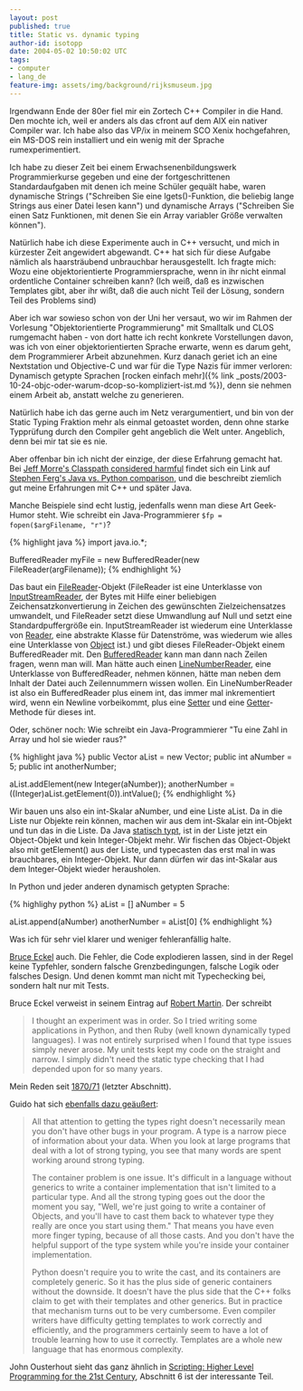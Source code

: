 ```yaml
---
layout: post
published: true
title: Static vs. dynamic typing
author-id: isotopp
date: 2004-05-02 10:50:02 UTC
tags:
- computer
- lang_de
feature-img: assets/img/background/rijksmuseum.jpg
---
```

Irgendwann Ende der 80er fiel mir ein Zortech C++ Compiler in die Hand. Den mochte ich, weil er anders als das cfront auf dem AIX ein nativer Compiler war. Ich habe also das VP/ix in meinem SCO Xenix hochgefahren, ein MS-DOS rein installiert und ein wenig mit der Sprache rumexperimentiert.

Ich habe zu dieser Zeit bei einem Erwachsenenbildungswerk Programmierkurse gegeben und eine der fortgeschrittenen Standardaufgaben mit denen ich meine Schüler gequält habe, waren dynamische Strings ("Schreiben Sie eine lgets()-Funktion, die beliebig lange Strings aus einer Datei lesen kann") und dynamische Arrays ("Schreiben Sie einen Satz Funktionen, mit denen Sie ein Array variabler Größe verwalten können"). 

Natürlich habe ich diese Experimente auch in C++ versucht, und mich in kürzester Zeit angewidert abgewandt. C++ hat sich für diese Aufgabe nämlich als haarsträubend unbrauchbar herausgestellt. Ich fragte mich: Wozu eine objektorientierte Programmiersprache, wenn in ihr nicht einmal ordentliche Container schreiben kann? (Ich weiß, daß es inzwischen Templates gibt, aber ihr wißt, daß die auch nicht Teil der Lösung, sondern Teil des Problems sind)

 Aber ich war sowieso schon von der Uni her versaut, wo wir im Rahmen der Vorlesung "Objektorientierte Programmierung" mit Smalltalk und CLOS rumgemacht haben - von dort hatte ich recht konkrete Vorstellungen davon, was ich von einer objektorientierten Sprache erwarte, wenn es darum geht, dem Programmierer Arbeit abzunehmen. Kurz danach geriet ich an eine Nextstation und Objective-C und war für die Type Nazis für immer verloren: Dynamisch getypte Sprachen 
[rocken einfach mehr]({% link _posts/2003-10-24-objc-oder-warum-dcop-so-kompliziert-ist.md %}), denn sie nehmen einem Arbeit ab, anstatt welche zu generieren.

Natürlich habe ich das gerne auch im Netz verargumentiert, und bin von der Static Typing Fraktion mehr als einmal getoastet worden, denn ohne starke Typprüfung durch den Compiler geht angeblich die Welt unter. Angeblich, denn bei mir tat sie es nie. 

Aber offenbar bin ich nicht der einzige, der diese Erfahrung gemacht hat. Bei 
[Jeff Morre's Classpath considered harmful](http://www.procata.com/blog/archives/2004/04/26/classpath-considered-harmful/) findet sich ein Link auf 
[Stephen Ferg's Java vs. Python comparison](http://www.ferg.org/projects/python_java_side-by-side.html), und die beschreibt ziemlich gut meine Erfahrungen mit C++ und später Java. 

Manche Beispiele sind echt lustig, jedenfalls wenn man diese Art Geek-Humor steht. Wie schreibt ein Java-Programmierer `$fp = fopen($argFilename, "r")`?

{% highlight java %}
import java.io.*;

BufferedReader myFile = new BufferedReader(new FileReader(argFilename));
{% endhighlight %}

Das baut ein 
[FileReader](http://java.sun.com/j2se/1.4.2/docs/api/java/io/FileReader.html)-Objekt (FileReader ist eine Unterklasse von 
[InputStreamReader](http://java.sun.com/j2se/1.4.2/docs/api/java/io/InputStreamReader.html), der Bytes mit Hilfe einer beliebigen Zeichensatzkonvertierung in Zeichen des gewünschten Zielzeichensatzes umwandelt, und FileReader setzt diese Umwandlung auf Null und setzt eine Standardpuffergröße ein. InputStreamReader ist wiederum eine Unterklasse von 
[Reader](http://java.sun.com/j2se/1.4.2/docs/api/java/io/Reader.html), eine abstrakte Klasse für Datenströme, was wiederum wie alles eine Unterklasse von 
[Object](http://java.sun.com/j2se/1.4.2/docs/api/java/lang/Object.html) ist.) und gibt dieses FileReader-Objekt einem BufferedReader mit. Den 
[BufferedReader](http://java.sun.com/j2se/1.4.2/docs/api/java/io/BufferedReader.html) kann man dann nach Zeilen fragen, wenn man will. Man hätte auch einen 
[LineNumberReader](http://java.sun.com/j2se/1.4.2/docs/api/java/io/LineNumberReader.html), eine Unterklasse von BufferedReader, nehmen können, hätte man neben dem Inhalt der Datei auch Zeilennummern wissen wollen. Ein LineNumberReader ist also ein BufferedReader plus einem int, das immer mal inkrementiert wird, wenn ein Newline vorbeikommt, plus eine 
[Setter](http://java.sun.com/j2se/1.4.2/docs/api/java/io/LineNumberReader.html#setLineNumber(int)) und eine 
[Getter](http://java.sun.com/j2se/1.4.2/docs/api/java/io/LineNumberReader.html#getLineNumber())-Methode für dieses int.

Oder, schöner noch: Wie schreibt ein Java-Programmierer "Tu eine Zahl in Array und hol sie wieder raus?"

{% highlight java %}
public Vector aList = new Vector;
public int aNumber = 5;
public int anotherNumber;

aList.addElement(new Integer(aNumber));
anotherNumber = ((Integer)aList.getElement(0)).intValue();
{% endhighlight %}

Wir bauen uns also ein int-Skalar aNumber, und eine Liste aList. Da in die Liste nur Objekte rein können, machen wir aus dem int-Skalar ein int-Objekt und tun das in die Liste. Da Java 
[statisch typt](http://www.ferg.org/projects/python_java_side-by-side.html#typing), ist in der Liste jetzt ein Object-Objekt und kein Integer-Objekt mehr. Wir fischen das Object-Objekt also mit getElement() aus der Liste, und typecasten das erst mal in was brauchbares, ein Integer-Objekt. Nur dann dürfen wir das int-Skalar aus dem Integer-Objekt wieder herausholen. 

In Python und jeder anderen dynamisch getypten Sprache:

{% highlighy python %}
aList = []
aNumber = 5

aList.append(aNumber)
anotherNumber = aList[0]
{% endhighlight %}

Was ich für sehr viel klarer und weniger fehleranfällig halte. 

[Bruce Eckel](http://mindview.net/WebLog/log-0025) auch. Die Fehler, die Code explodieren lassen, sind in der Regel keine Typfehler, sondern falsche Grenzbedingungen, falsche Logik oder falsches Design. Und denen kommt man nicht mit Typechecking bei, sondern halt nur mit Tests.

Bruce Eckel verweist in seinem Eintrag auf 
[Robert Martin](http://www.artima.com/weblogs/viewpost.jsp?thread=4639). Der schreibt 

> I thought an experiment was in order. So I tried writing some applications in Python, and then Ruby (well known dynamically typed languages). I was not entirely surprised when I found that type issues simply never arose. My unit tests kept my code on the straight and narrow. I simply didn't need the static type checking that I had depended upon for so many years.

Mein Reden seit 
[1870/71](http://kris.koehntopp.de/inkomploehntopp/01792.html) (letzter Abschnitt).

Guido hat sich 
[ebenfalls dazu geäußert](http://www.artima.com/intv/strongweak.html):
> All that attention to getting the types right doesn't necessarily mean you don't have other bugs in your program. A type is a narrow piece of information about your data. When you look at large programs that deal with a lot of strong typing, you see that many words are spent working around strong typing.
> 
> The container problem is one issue. It's difficult in a language without generics to write a container implementation that isn't limited to a particular type. And all the strong typing goes out the door the moment you say, "Well, we're just going to write a container of Objects, and you'll have to cast them back to whatever type they really are once you start using them." That means you have even more finger typing, because of all those casts. And you don't have the helpful support of the type system while you're inside your container implementation.
> 
> Python doesn't require you to write the cast, and its containers are completely generic. So it has the plus side of generic containers without the downside. It doesn't have the plus side that the C++ folks claim to get with their templates and other generics. But in practice that mechanism turns out to be very cumbersome. Even compiler writers have difficulty getting templates to work correctly and efficiently, and the programmers certainly seem to have a lot of trouble learning how to use it correctly. Templates are a whole new language that has enormous complexity.

John Ousterhout sieht das ganz ähnlich in 
[Scripting: Higher Level Programming for the 21st Century](http://home.pacbell.net/ouster/scripting.html), Abschnitt 6 ist der interessante Teil.

